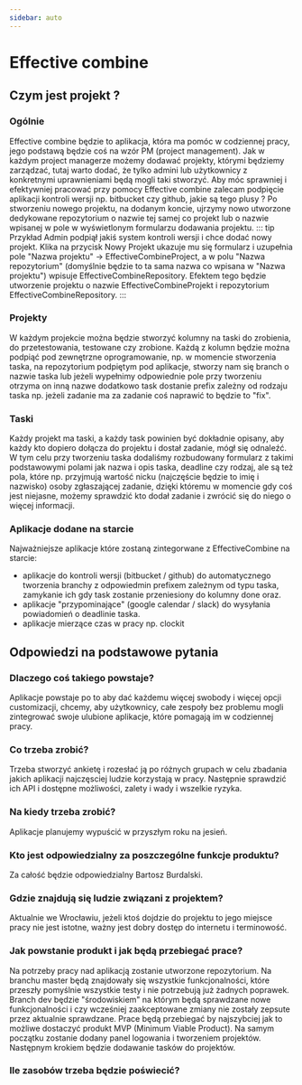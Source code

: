 ```yaml
---
sidebar: auto
---
```


# Effective combine

## Czym jest projekt ?

### Ogólnie
Effective combine będzie to aplikacja, która ma pomóc w codziennej pracy, jego podstawą będzie coś na wzór PM (project management). Jak w każdym project managerze możemy dodawać projekty, którymi będziemy zarządzać, tutaj warto dodać, że tylko admini lub użytkownicy z konkretnymi uprawnieniami będą mogli taki stworzyć.
Aby móc sprawniej i efektywniej pracować przy pomocy Effective combine zalecam podpięcie aplikacji kontroli wersji np. bitbucket czy github, jakie są tego plusy ?
Po stworzeniu nowego projektu, na dodanym koncie, ujrzymy nowo utworzone dedykowane repozytorium o nazwie tej samej co projekt lub o nazwie wpisanej w pole w wyświetlonym formularzu dodawania projektu.
::: tip Przykład
Admin podpiął jakiś system kontroli wersji i chce dodać nowy projekt. Klika na przycisk Nowy Projekt ukazuje mu się formularz i uzupełnia pole "Nazwa projektu" -> EffectiveCombineProject, a w polu "Nazwa repozytorium" (domyślnie będzie to ta sama nazwa co wpisana w "Nazwa projektu") wpisuje EffectiveCombineRepository. Efektem tego będzie utworzenie projektu o nazwie EffectiveCombineProjekt i repozytorium EffectiveCombineRepository.
:::

### Projekty
W każdym projekcie można będzie stworzyć kolumny na taski do zrobienia, do przetestowania, testowane czy zrobione. Każdą z kolumn będzie można podpiąć pod zewnętrzne oprogramowanie, np. w momencie stworzenia taska, na repozytorium podpiętym pod aplikacje, stworzy nam się branch o nazwie taska lub jeżeli wypełnimy odpowiednie pole przy tworzeniu otrzyma on inną nazwe dodatkowo task dostanie prefix zależny od rodzaju taska np. jeżeli zadanie ma za zadanie coś naprawić to będzie to "fix".

### Taski
Każdy projekt ma taski, a każdy task powinien być dokładnie opisany, aby każdy kto dopiero dołącza do projektu i dostał zadanie, mógł się odnaleźć.
W tym celu przy tworzeniu taska dodaliśmy rozbudowany formularz z takimi podstawowymi polami jak nazwa i opis taska, deadline czy rodzaj, ale są też pola, które np. przyjmują wartość nicku (najczęście będzie to imię i nazwisko) osoby zgłaszającej zadanie, dzięki któremu w momencie gdy coś jest niejasne, możemy sprawdzić kto dodał zadanie i zwrócić się do niego o więcej informacji.

### Aplikacje dodane na starcie
Najważniejsze aplikacje które zostaną zintegorwane z EffectiveCombine na starcie:
- aplikacje do kontroli wersji (bitbucket / github) do automatycznego tworzenia branchy z odpowiedmin prefixem zależnym od typu taska, zamykanie ich gdy task zostanie przeniesiony do kolumny done oraz.
- aplikacje "przypominające" (google calendar / slack) do wysyłania powiadomień o deadlinie taska.
- aplikacje mierzące czas w pracy np. clockit


## Odpowiedzi na podstawowe pytania

### Dlaczego coś takiego powstaje?
Aplikacje powstaje po to aby dać każdemu więcej swobody i więcej opcji customizacji, chcemy, aby użytkownicy, całe zespoły bez problemu mogli zintegrować swoje ulubione aplikacje, które pomagają im w codziennej pracy.

### Co trzeba zrobić?
Trzeba stworzyć ankietę i rozesłać ją po różnych grupach w celu zbadania jakich aplikacji najczęsciej ludzie korzystają w pracy. Następnie sprawdzić ich API i dostępne możliwości, zalety i wady i wszelkie ryzyka.

### Na kiedy trzeba zrobić?
Aplikacje planujemy wypuścić w przyszłym roku na jesień.

### Kto jest odpowiedzialny za poszczególne funkcje produktu?
Za całość będzie odpowiedzialny Bartosz Burdalski.

### Gdzie znajdują się ludzie związani z projektem?
Aktualnie we Wrocławiu, jeżeli ktoś dojdzie do projektu to jego miejsce pracy nie jest istotne, ważny jest dobry dostęp do internetu i terminowość.

### Jak powstanie produkt i jak będą przebiegać prace?
Na potrzeby pracy nad aplikacją zostanie utworzone repozytorium. Na branchu master będą znajdowały się wszystkie funkcjonalności, które przeszły pomyślnie wszystkie testy i nie potrzebują już żadnych poprawek. Branch dev będzie "środowiskiem" na którym będą sprawdzane nowe funkcjonalności i czy wcześniej zaakceptowane zmiany nie zostały zepsute przez aktualnie sprawdzane.
Prace będą przebiegać by najszybciej jak to możliwe dostaczyć produkt MVP (Minimum Viable Product).
Na samym początku zostanie dodany panel logowania i tworzeniem projektów. Następnym krokiem będzie dodawanie tasków do projektów.

### Ile zasobów trzeba będzie poświecić?

